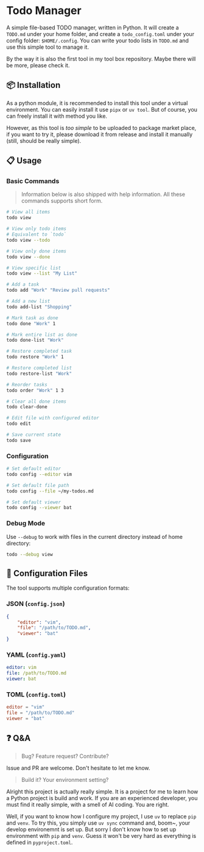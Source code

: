 # Todo Manager

A simple file-based TODO manager, written in Python. It will create a `TODO.md` under your home folder, and create a `todo_config.toml` under your config folder: `$HOME/.config`. You can write your todo lists in `TODO.md` and use this simple tool to manage it.

By the way it is also the first tool in my tool box repository. Maybe there will be more, please check it.

## 📦 Installation

As a python module, it is recommended to install this tool under a virtual environment. You can easily install it use `pipx` or `uv tool`. But of course, you can freely install it with method you like. 

However, as this tool is *too simple* to be uploaded to package market place, if you want to try it, please download it from release and install it manually (still, should be really simple).

## 📋 Usage

### Basic Commands

> Information below is also shipped with help information. All these commands supports short form. 

```bash
# View all items
todo view

# View only todo items  
# Equivalent to `todo`
todo view --todo

# View only done items
todo view --done

# View specific list
todo view --list "My List"

# Add a task
todo add "Work" "Review pull requests"

# Add a new list
todo add-list "Shopping"

# Mark task as done
todo done "Work" 1

# Mark entire list as done  
todo done-list "Work"

# Restore completed task
todo restore "Work" 1

# Restore completed list
todo restore-list "Work"

# Reorder tasks
todo order "Work" 1 3

# Clear all done items
todo clear-done

# Edit file with configured editor
todo edit

# Save current state
todo save
```

### Configuration

```bash
# Set default editor
todo config --editor vim

# Set default file path
todo config --file ~/my-todos.md

# Set default viewer
todo config --viewer bat
```

### Debug Mode

Use `--debug` to work with files in the current directory instead of home directory:

```bash
todo --debug view
```

## 🔧 Configuration Files

The tool supports multiple configuration formats:

### JSON (`config.json`)
```json
{
    "editor": "vim",
    "file": "/path/to/TODO.md", 
    "viewer": "bat"
}
```

### YAML (`config.yaml`)
```yaml
editor: vim
file: /path/to/TODO.md
viewer: bat
```

### TOML (`config.toml`)
```toml
editor = "vim"
file = "/path/to/TODO.md"
viewer = "bat"
```

## ❓ Q&A

> Bug? Feature request? Contribute?

Issue and PR are welcome. Don't hesitate to let me know.

> Build it? Your environment setting?

Alright this project is actually really simple. It is a project for me to learn how a Python project is build and work. If you are an experienced developer, you must find it really simple, with a smell of AI coding. You are right.

Well, if you want to know how I configure my project, I use `uv` to replace `pip` and `venv`. To try this, you simply use `uv sync` command and, boom~, your develop environemnt is set up. But sorry I don't know how to set up environment with `pip` and `venv`. Guess it won't be very hard as everything is defined in `pyproject.toml`.